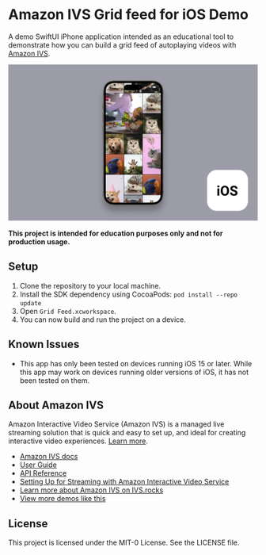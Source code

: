 # Amazon IVS Grid feed for iOS Demo

A demo SwiftUI iPhone application intended as an educational tool to demonstrate how you can build a grid feed of autoplaying videos with [Amazon IVS](https://www.ivs.rocks/).

<img src="app-screenshot.png" alt="A screenshot of the demo application running on an iPhone." />

**This project is intended for education purposes only and not for production usage.**

## Setup

1. Clone the repository to your local machine.
2. Install the SDK dependency using CocoaPods: `pod install --repo update`
3. Open `Grid Feed.xcworkspace`.
4. You can now build and run the project on a device.

## Known Issues

- This app has only been tested on devices running iOS 15 or later. While this app may work on devices running older versions of iOS, it has not been tested on them.

## About Amazon IVS

Amazon Interactive Video Service (Amazon IVS) is a managed live streaming solution that is quick and easy to set up, and ideal for creating interactive video experiences. [Learn more](https://aws.amazon.com/ivs/).

- [Amazon IVS docs](https://docs.aws.amazon.com/ivs/)
- [User Guide](https://docs.aws.amazon.com/ivs/latest/userguide/)
- [API Reference](https://docs.aws.amazon.com/ivs/latest/APIReference/)
- [Setting Up for Streaming with Amazon Interactive Video Service](https://aws.amazon.com/blogs/media/setting-up-for-streaming-with-amazon-ivs/)
- [Learn more about Amazon IVS on IVS.rocks](https://ivs.rocks/)
- [View more demos like this](https://ivs.rocks/examples)

## License

This project is licensed under the MIT-0 License. See the LICENSE file.

